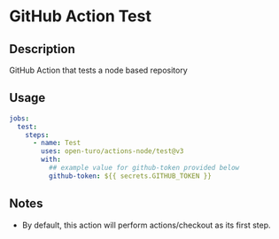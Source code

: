 # GitHub Action Test

## Description

GitHub Action that tests a node based repository

## Usage

```yaml
jobs:
  test:
    steps:
      - name: Test
        uses: open-turo/actions-node/test@v3
        with:
          ## example value for github-token provided below
          github-token: ${{ secrets.GITHUB_TOKEN }}
```

## Notes

- By default, this action will perform actions/checkout as its first step.

<!-- prettier-ignore-start -->
<!-- action-docs-inputs -->
<!-- action-docs-inputs -->
<!-- action-docs-outputs -->
<!-- action-docs-outputs -->
<!-- action-docs-runs -->
<!-- action-docs-runs -->
<!-- action-docs-usage  -->
<!-- action-docs-usage -->
<!-- prettier-ignore-end -->
